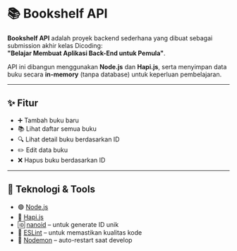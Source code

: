 # 📚 Bookshelf API

**Bookshelf API** adalah proyek backend sederhana yang dibuat sebagai submission akhir kelas Dicoding:  
**"Belajar Membuat Aplikasi Back-End untuk Pemula"**.

API ini dibangun menggunakan **Node.js** dan **Hapi.js**, serta menyimpan data buku secara **in-memory** (tanpa database) untuk keperluan pembelajaran.

---

## ✨ Fitur

- ➕ Tambah buku baru
- 📚 Lihat daftar semua buku
- 🔍 Lihat detail buku berdasarkan ID
- ✏️ Edit data buku
- ❌ Hapus buku berdasarkan ID

---

## 🧰 Teknologi & Tools

- 🟢 [Node.js](https://nodejs.org/)
- 🔵 [Hapi.js](https://hapi.dev/)
- 🆔 [nanoid](https://github.com/ai/nanoid) – untuk generate ID unik
- 📏 [ESLint](https://eslint.org/) – untuk memastikan kualitas kode
- 🔁 [Nodemon](https://www.npmjs.com/package/nodemon) – auto-restart saat develop
